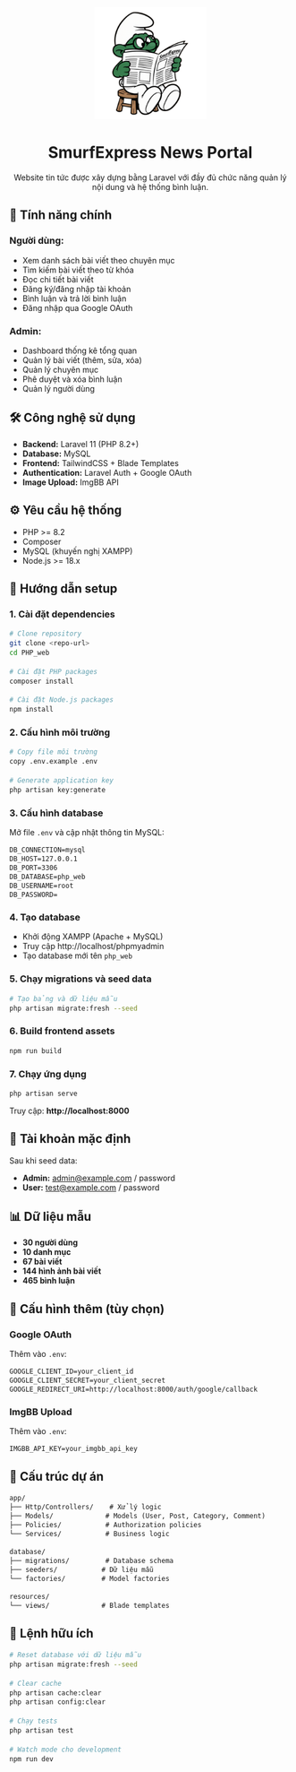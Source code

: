 <div align="center">
  <img src="public/logo.png" alt="Logo" width="200"/>
  
  # SmurfExpress News Portal
  
  Website tin tức được xây dựng bằng Laravel với đầy đủ chức năng quản lý nội dung và hệ thống bình luận.
</div>

## 🚀 Tính năng chính

### Người dùng:

-   Xem danh sách bài viết theo chuyên mục
-   Tìm kiếm bài viết theo từ khóa
-   Đọc chi tiết bài viết
-   Đăng ký/đăng nhập tài khoản
-   Bình luận và trả lời bình luận
-   Đăng nhập qua Google OAuth

### Admin:

-   Dashboard thống kê tổng quan
-   Quản lý bài viết (thêm, sửa, xóa)
-   Quản lý chuyên mục
-   Phê duyệt và xóa bình luận
-   Quản lý người dùng

## 🛠️ Công nghệ sử dụng

-   **Backend:** Laravel 11 (PHP 8.2+)
-   **Database:** MySQL
-   **Frontend:** TailwindCSS + Blade Templates
-   **Authentication:** Laravel Auth + Google OAuth
-   **Image Upload:** ImgBB API

## ⚙️ Yêu cầu hệ thống

-   PHP >= 8.2
-   Composer
-   MySQL (khuyến nghị XAMPP)
-   Node.js >= 18.x

## 🚀 Hướng dẫn setup

### 1. Cài đặt dependencies

```bash
# Clone repository
git clone <repo-url>
cd PHP_web

# Cài đặt PHP packages
composer install

# Cài đặt Node.js packages
npm install
```

### 2. Cấu hình môi trường

```bash
# Copy file môi trường
copy .env.example .env

# Generate application key
php artisan key:generate
```

### 3. Cấu hình database

Mở file `.env` và cập nhật thông tin MySQL:

```env
DB_CONNECTION=mysql
DB_HOST=127.0.0.1
DB_PORT=3306
DB_DATABASE=php_web
DB_USERNAME=root
DB_PASSWORD=
```

### 4. Tạo database

-   Khởi động XAMPP (Apache + MySQL)
-   Truy cập http://localhost/phpmyadmin
-   Tạo database mới tên `php_web`

### 5. Chạy migrations và seed data

```bash
# Tạo bảng và dữ liệu mẫu
php artisan migrate:fresh --seed
```

### 6. Build frontend assets

```bash
npm run build
```

### 7. Chạy ứng dụng

```bash
php artisan serve
```

Truy cập: **http://localhost:8000**

## 🔑 Tài khoản mặc định

Sau khi seed data:

-   **Admin:** admin@example.com / password
-   **User:** test@example.com / password

## 📊 Dữ liệu mẫu

-   **30 người dùng**
-   **10 danh mục**
-   **67 bài viết**
-   **144 hình ảnh bài viết**
-   **465 bình luận**

## 🔧 Cấu hình thêm (tùy chọn)

### Google OAuth

Thêm vào `.env`:

```env
GOOGLE_CLIENT_ID=your_client_id
GOOGLE_CLIENT_SECRET=your_client_secret
GOOGLE_REDIRECT_URI=http://localhost:8000/auth/google/callback
```

### ImgBB Upload

Thêm vào `.env`:

```env
IMGBB_API_KEY=your_imgbb_api_key
```

## 📁 Cấu trúc dự án

```
app/
├── Http/Controllers/    # Xử lý logic
├── Models/             # Models (User, Post, Category, Comment)
├── Policies/           # Authorization policies
└── Services/           # Business logic

database/
├── migrations/         # Database schema
├── seeders/           # Dữ liệu mẫu
└── factories/         # Model factories

resources/
└── views/             # Blade templates
```

## 🔄 Lệnh hữu ích

```bash
# Reset database với dữ liệu mẫu
php artisan migrate:fresh --seed

# Clear cache
php artisan cache:clear
php artisan config:clear

# Chạy tests
php artisan test

# Watch mode cho development
npm run dev
```
